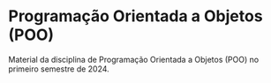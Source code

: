 # Programação Orientada a Objetos (POO)
Material da disciplina de Programação Orientada a Objetos (POO) no primeiro semestre de 2024.
